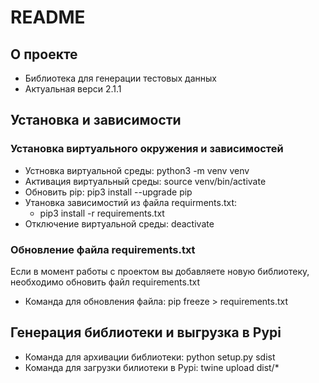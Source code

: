 # README #

## О проекте ##

* Библиотека для генерации тестовых данных
* Актуальная верси 2.1.1

## Установка и зависимости ##

### Установка виртуального окружения и зависимостей ###

* Устновка виртуальной среды: python3 -m venv venv
* Активация виртуальный среды: source venv/bin/activate
* Обновить pip: pip3 install --upgrade pip
* Утановка зависимостий из файла requirments.txt:
    - pip3 install -r requirements.txt
* Отключение виртуальной среды: deactivate

### Обновление файла requirements.txt

Если в момент работы с проектом вы добавляете новую библиотеку, необходимо обновить файл requirements.txt

* Команда для обновления файла: pip freeze > requirements.txt

## Генерация библиотеки и выгрузка в Pypi ##

* Команда для архивации библиотеки: python setup.py sdist
* Команда для загрузки билиотеки в Pypi: twine upload dist/*